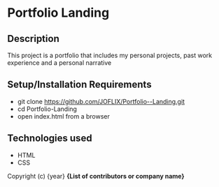 # Portfolio Landing

## Description
This project is a portfolio that includes my personal projects, past work experience and a personal narrative

## Setup/Installation Requirements
* git clone https://github.com/JOFLIX/Portfolio--Landing.git
* cd Portfolio-Landing
* open index.html from a browser

## Technologies used
* HTML
* CSS

Copyright (c) {year} **{List of contributors or company name}**
